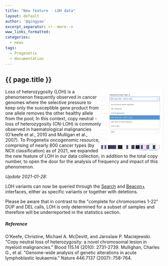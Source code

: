 ```yaml
---
title: "New feature - LOH data"
layout: default
author: '@qingyao'
excerpt_separator: <!--more-->
www_links_formatted:
categories:
  - news
tags:
  - Progenetix
  - documentation
---
```


## {{ page.title }}

<img style="float: right; width: 200px;" src="/assets/img/new-variant-selector.png" />Loss of heterozygosity (LOH) is a phenomenon frequently observed in cancer genomes where the selective pressure to keep only the susceptible gene product from one allele removes the other healthy allele from the pool; In this context, copy neutral - loss of heterozygosity (CN-LOH) is commonly observed in haematological malignancies (O'keefe et al., 2010 and Mulligan et al., 2007). To Progenetix oncogenomic resource, comprising of nearly 800 cancer types (by NCIt classification) as of 2021, we expanded the new feature of LOH in our data collection, in addition to the total copy number, to open the door for the analysis of frequency and impact of this phenomenon.

*Update 2021-01-28:*

LOH variants can now be queried through the [Search]() and [Beacon+]() interfaces, either as specific variants or together with deletions.

Please be aware that in contrast to the "complete for chromosomes 1-22" DUP and DEL calls, LOH is only determined for a subset of samples and therefore will be underreported in the statistics section.

<!--more-->

##### Reference

O'Keefe, Christine, Michael A. McDevitt, and Jaroslaw P. Maciejewski. "Copy neutral loss of heterozygosity: a novel chromosomal lesion in myeloid malignancies." Blood 115.14 (2010): 2731-2739.
Mullighan, Charles G., et al. "Genome-wide analysis of genetic alterations in acute lymphoblastic leukaemia." Nature 446.7137 (2007): 758-764.
